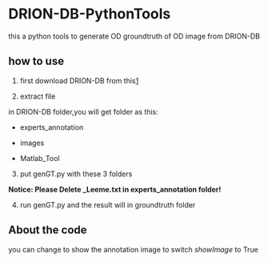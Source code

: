 # DRION-DB-PythonTools
this a python tools to generate OD groundtruth of OD image from DRION-DB

## how to use
1. first download DRION-DB from this[1]

2. extract file

in DRION-DB folder,you will get folder as this:

* experts_annotation

* images

* Matlab_Tool

3. put genGT.py with these 3 folders

**Notice: Please Delete _Leeme.txt in experts_annotation folder!**

4. run genGT.py and the result will in groundtruth folder

## About the code
you can change to show the annotation image to switch *showImage* to True



[1]: http://www.ia.uned.es/~ejcarmona/DRIONS-DB/BD/DRIONS-DB.rar

